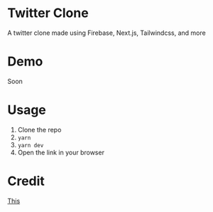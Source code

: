# Twitter Clone

A twitter clone made using Firebase, Next.js, Tailwindcss, and more

# Demo

Soon

# Usage

1. Clone the repo
2. `yarn`
3. `yarn dev`
4. Open the link in your browser

# Credit

[This](https://www.youtube.com/watch?v=5Wak0iyGCrc)
